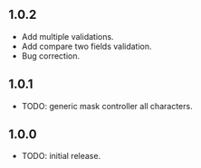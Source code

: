 ## 1.0.2

* Add multiple validations.
* Add compare two fields validation.
* Bug correction.

## 1.0.1

* TODO: generic mask controller all characters.


## 1.0.0

* TODO: initial release.
